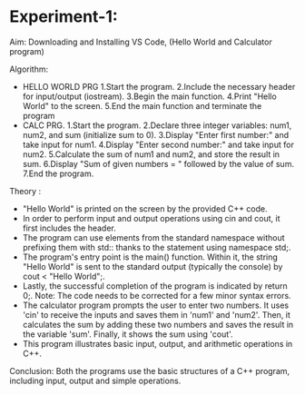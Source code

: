 # Experiment-1:
Aim: Downloading and Installing VS Code, (Hello World and Calculator program)

Algorithm: 
- HELLO WORLD PRG
1.Start the program.
2.Include the necessary header for input/output (iostream).
3.Begin the main function.
4.Print "Hello World" to the screen.
5.End the main function and terminate the program
- CALC PRG. 
1.Start the program.
2.Declare three integer variables: num1, num2, and sum (initialize sum to 0).
3.Display "Enter first number:" and take input for num1.
4.Display "Enter second number:" and take input for num2.
5.Calculate the sum of num1 and num2, and store the result in sum.
6.Display "Sum of given numbers = " followed by the value of sum.
7.End the program.

Theory : 
- "Hello World" is printed on the screen by the provided C++ code.
- In order to perform input and output operations using cin and cout, it first includes the <iostream> header.
-  The program can use elements from the standard namespace without prefixing them with std:: thanks to the statement using namespace std;.
-  The program's entry point is the main() function. Within it, the string "Hello World" is sent to the standard output (typically the console) by cout \< "Hello World";.
-   Lastly, the successful completion of the program is indicated by return 0;. Note: The code needs to be corrected for a few minor syntax errors.
-   The calculator program prompts the user to enter two numbers. It uses 'cin' to receive the inputs and saves them in 'num1' and 'num2'. Then, it calculates the sum by adding these two numbers and saves the result in the variable 'sum'. Finally, it shows the sum using 'cout'.
-    This program illustrates basic input, output, and arithmetic operations in C++.

Conclusion: Both the programs use the basic structures of a C++ program, including input, output and simple operations.
